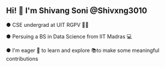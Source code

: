 ## Hi! 👋 I'm Shivang Soni @Shivxng3010
● CSE undergrad at UIT RGPV 👨‍💻


● Persuing a BS in Data Science from IIT Madras 💻


● I'm eager 👀 to learn and explore 📚to make some meaningful contributions 
